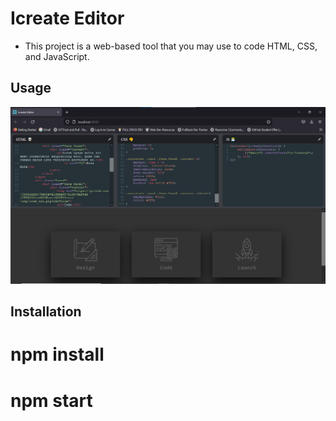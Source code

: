 # <ICREATE-EDITOR>
# Icreate Editor
- This project is a web-based tool that you may use to code HTML, CSS, and JavaScript.
## Usage
![ss](./screenshot.png)
## Installation
  # npm install
  # npm start
  

